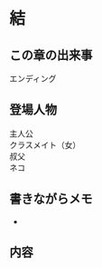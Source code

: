 
# 結

## この章の出来事
エンディング

## 登場人物
主人公<br>
クラスメイト（女）<br>
叔父<br>
ネコ

## 書きながらメモ

+


## 内容


















